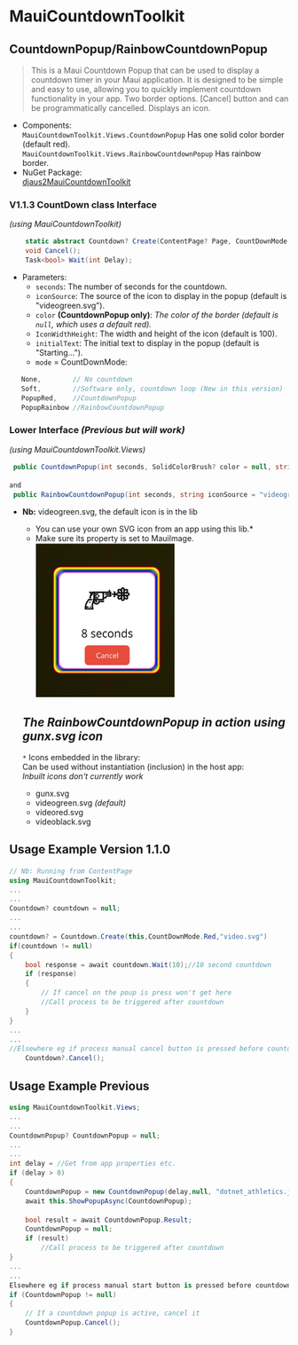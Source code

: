 ﻿# MauiCountdownToolkit

## CountdownPopup/RainbowCountdownPopup
> This is a Maui Countdown Popup that can be used to display a countdown timer in your Maui application. 
> It is designed to be simple and easy to use, allowing you to quickly implement countdown functionality in your app.
> Two border options.
> [Cancel] button and can be programmatically cancelled. Displays an icon.

- Components:  
   `MauiCountdownToolkit.Views.CountdownPopup`   Has one solid color border (default red).  
   `MauiCountdownToolkit.Views.RainbowCountdownPopup` Has rainbow border.
- NuGet Package:  
   [djaus2MauiCountdownToolkit](https://www.nuget.org/packages/djaus2MauiCountdownToolkit/)

### V1.1.3 CountDown class Interface  
_(using MauiCountdownToolkit)_  
```csharp
    static abstract Countdown? Create(ContentPage? Page, CountDownMode Mode = CountDownMode.PopupRed, string IconSource = "", int IconSize = 100, string InitialText = "Starting...");
    void Cancel();
    Task<bool> Wait(int Delay);
```

- Parameters:
   - `seconds`: The number of seconds for the countdown.
   - `iconSource`: The source of the icon to display in the popup (default is "videogreen.svg").
   - `color` **(CountdownPopup only)**: _The color of the border (default is `null`, which uses a default red)._
   - `IconWidthHeight`: The width and height of the icon (default is 100).
   - `initialText`: The initial text to display in the popup (default is "Starting...").
   - `mode` = CountDownMode:
 ```cs
    None,        // No countdown
    Soft,        //Software only, countdown loop (New in this version)
    PopupRed,    //CountdownPopup
    PopupRainbow //RainbowCountdownPopup
```

### Lower Interface _(Previous but will work)_ 
_(using MauiCountdownToolkit.Views)_  
   ```csharp
    public CountdownPopup(int seconds, SolidColorBrush? color = null, string iconSource = "videogreen.svg", int iconWidthHeight = 100, string initialText = "Starting...")

   and 
    public RainbowCountdownPopup(int seconds, string iconSource = "videogreen.svg",int IconWidthHeight=100, string initialText= "Starting...")
   ```

   - **Nb:** videogreen.svg, the default icon is in the lib
     - You can use your own SVG icon from an app using this lib.*
     - Make sure its property is set to MauiImage.  
![Countdown Popup](https://raw.githubusercontent.com/djaus2/MauiCountdownToolkit/master/Popup1.png)

     ***The RainbowCountdownPopup in action using gunx.svg icon***
     ---
     ```*``` Icons embedded in the library:  
     Can be used without instantiation (inclusion) in the host app:  
     _Inbuilt icons don't currently work_
     - gunx.svg
     - videogreen.svg _(default)_
     - videored.svg
     - videoblack.svg

## Usage Example Version 1.1.0
```csharp
// Nb: Running from ContentPage
using MauiCountdownToolkit;
...
...
Countdown? countdown = null;
...
...
countdown? = Countdown.Create(this,CountDownMode.Red,"video.svg")
if(countdown != null)
{
    bool response = await countdown.Wait(10);//10 second countdown
    if (response)
    {
        // If cancel on the poup is press won't get here
        //Call process to be triggered after countdown
    }
}
...
...
//Elsewhere eg if process manual cancel button is pressed before countdown fimishes.
    Countdown?.Cancel();
```


## Usage Example Previous

```csharp
using MauiCountdownToolkit.Views;
...
...
CountdownPopup? CountdownPopup = null;
...
...
int delay = //Get from app properties etc.
if (delay > 0)
{
    CountdownPopup = new CountdownPopup(delay,null, "dotnet_athletics.jpg", 64,"Starting...");
    await this.ShowPopupAsync(CountdownPopup);
                      
    bool result = await CountdownPopup.Result;
    CountdownPopup = null;
    if (result)
        //Call process to be triggered after countdown
}
...
...
Elsewhere eg if process manual start button is pressed before countdown fimishes.
if (CountdownPopup != null)
{
    // If a countdown popup is active, cancel it
    CountdownPopup.Cancel();
}
```